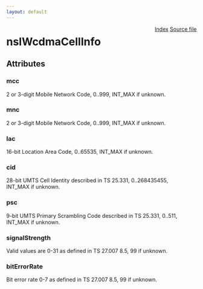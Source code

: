```yaml
---
layout: default
---
```

<div class='links' style='float:right'><a href="../index.html">Index</a>
<a href="http://dxr.mozilla.org/mozilla-central/source/dom/mobileconnection/interfaces/nsICellInfo.idl">Source file</a>
</div>

# nsIWcdmaCellInfo #

## Attributes ##

### mcc ###
  
2 or 3-digit Mobile Network Code, 0..999, INT_MAX if unknown.  
  

### mnc ###
  
2 or 3-digit Mobile Network Code, 0..999, INT_MAX if unknown.  
  

### lac ###
  
16-bit Location Area Code, 0..65535, INT_MAX if unknown.  
  

### cid ###
  
28-bit UMTS Cell Identity described in TS 25.331, 0..268435455,  
INT_MAX if unknown.  
  

### psc ###
  
9-bit UMTS Primary Scrambling Code described in TS 25.331, 0..511,  
INT_MAX if unknown.  
  

### signalStrength ###
  
Valid values are 0-31 as defined in TS 27.007 8.5, 99 if unknown.  
  

### bitErrorRate ###
  
Bit error rate 0-7 as defined in TS 27.007 8.5, 99 if unknown.  
  
